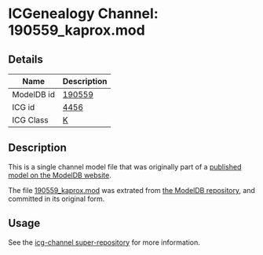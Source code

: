 # ICGenealogy Channel: 190559\_kaprox.mod

## Details

Name | Description
---- | -----------
ModelDB id | [190559](http://senselab.med.yale.edu/ModelDB/ShowModel.cshtml?model=190559)
ICG id | [4456](http://icg.neurotheory.ox.ac.uk/channels/1/4456)
ICG Class | [K](http://icg.neurotheory.ox.ac.uk/channels/1)

## Description

This is a single channel model file that was originally part of a [published model on the ModelDB website](http://senselab.med.yale.edu/mModelDB/ShowModel.cshtml?model=190559).

The file [190559\_kaprox.mod](190559_kaprox.mod) was extrated from [the ModelDB repository](http://senselab.med.yale.edu/ModelDB/ShowModel.cshtml?model=190559), and committed in its original form.

## Usage

See the [icg-channel super-repository](https://github.com/icgenealogy/icg-channels) for more information.
